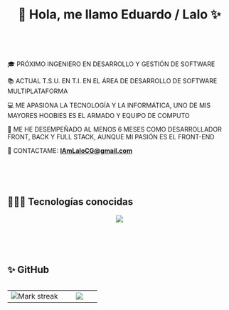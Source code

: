 <h1 align="center">👋 Hola, me llamo Eduardo / Lalo ✨ </h1> 

<br>
<br>
<br>

<p align="left">
🎓 PRÓXIMO INGENIERO EN DESARROLLO Y GESTIÓN DE SOFTWARE

📚 ACTUAL T.S.U. EN T.I. EN EL ÁREA DE DESARROLLO DE SOFTWARE MULTIPLATAFORMA

💻 ME APASIONA LA TECNOLOGÍA Y LA INFORMÁTICA, UNO DE MIS MAYORES HOOBIES ES EL ARMADO Y EQUIPO DE COMPUTO 

📝 ME HE DESEMPEÑADO AL MENOS 6 MESES COMO DESARROLLADOR FRONT, BACK Y FULL STACK, AUNQUE MI PASIÓN ES EL FRONT-END

👀 CONTACTAME: **IAmLaloCG@gmail.com**
</p>

<br>
<br>
<br>

<h2> 👨🏻‍💻 Tecnologías conocidas </h2>

<p align="center">
  <a href="https://skillicons.dev">
    <img src="https://skillicons.dev/icons?i=vue,react,reactnative,arduino,atom,bootstrap,c,cs,cpp,css,dotnet,figma,firebase,flask,gamemakerstudio,git,github,gitlab,html,ai,java,js,laravel,linkedin,mongodb,mysql,nodejs,notion,npm,ps,php,pinia,postman,py,sass,sublime,sequelize,ts,ubuntu,visualstudio,vite,vscode&perline=14" />
  </a>
</p>

<br>
<br>
<br>

<h2>✨ GitHub </h2>
<p align="center">
<table align="left">
<tr border="none">
<td width="60%" align="center">
  <img  title="🔥 Get streak stats for your profile at git.io/streak-stats" alt="Mark streak" src="https://github-readme-streak-stats.herokuapp.com/?user=LaloG19&theme=dark&hide_border=false" /> 
</td>

<td width="40%" align="center">

  <img  align="center"  src="https://github-readme-stats.anuraghazra1.vercel.app/api/top-langs/?username=LaloG19&theme=dark&hide_border=false&no-bg=true&no-frame=true&langs_count=3"/>

  </td>
</tr>
</table>
</p>
